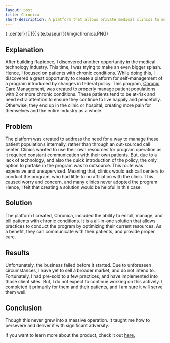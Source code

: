 ```yaml
---
layout: post
title: Chronica
short-description: A platform that allows private medical clinics to manage and bill their chronic care patients
---
```


{:.center}
![]({{ site.baseurl }}/img/chronica.PNG)


## Explanation

After building Rapidocc, I discovered another opportunity in the medical technology industry. This time, I was trying to make an even bigger splash. Hence,
I focused on patients with chronic conditions. While doing this, I discovered a great opportunity to create a platform for self-management of a program introduced
by changes in federal policy. This program, [Chronic Care Management](https://www.cms.gov/Outreach-and-Education/Medicare-Learning-Network-MLN/MLNProducts/Downloads/ChronicCareManagement.pdf), 
was created to properly manage patient populations with 2 or more chronic conditions. These patients tend to be at-risk and need extra attention to ensure they
continue to live happily and peacefully. Otherwise, they end up in the clinic or hospital, creating more pain for themselves and the entire industry as a whole. 

## Problem

The platform was created to address the need for a way to manage these patient populations internally, rather than through an out-sourced call center. Clinics
wanted to use their own resources for program operation as it required constant communication with their own patients. But, due to a lack of technology, and also
the quick introduction of the policy, the only option to partake in the program was to outsource. This route was expensive and unsupervised. Meaning that, 
clinics would ask call centers to conduct the program, who had little to no affiliation with the clinic. This caused worry and concern, and many clinics never adopted the program.
Hence, I felt that creating a solution would be helpful in this case. 

## Solution

The platform I created, Chronica, included the ability to enroll, manage, and bill patients with chronic conditions. It is a all-in-one solution that allows
practices to conduct the program by optimizing their current resources. As a benefit, they can communicate with their patients, and provide proper care. 
 
## Results

Unfortunately, the business failed before it started. Due to unforeseen circumstances, I have yet to sell a broader market, and do not intend to. Fortunately, I had pre-sold 
to a few practices, and have implemented into those client sites. But, I do not expect to continue working on this actively. I completed it primarily for them and their patients,
and I am sure it will serve them well. 


## Conclusion

Though this never grew into a massive operation. It taught me how to persevere and deliver if with significant adversity. 


If you want to learn more about the product, check it out [here.](http://www.chronicacare.com)